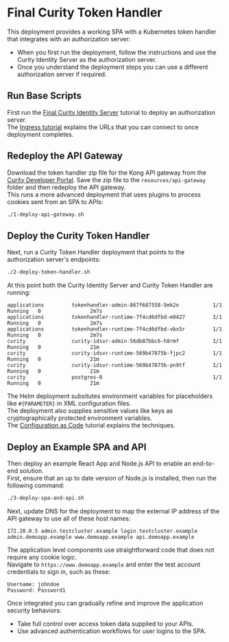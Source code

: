 # Final Curity Token Handler

This deployment provides a working SPA with a Kubernetes token handler that integrates with an authorization server:

- When you first run the deployment, follow the instructions and use the Curity Identity Server as the authorization server.
- Once you understand the deployment steps you can use a different authorization server if required.

## Run Base Scripts

First run the [Final Curity Identity Server](../3-curity-identity-server) tutorial to deploy an authorization server.\
The [Ingress tutorial](../2-ingress-tutorial) explains the URLs that you can connect to once deployment completes.

## Redeploy the API Gateway

Download the token handler zip file for the Kong API gateway from the [Curity Developer Portal](https://developer.curity.io/releases/token-handler).
Save the zip file to the `resources/api-gateway` folder and then redeploy the API gateway.\
This runs a more advanced deployment that uses plugins to process cookies sent from an SPA to APIs:

```bash
./1-deploy-api-gateway.sh
```

## Deploy the Curity Token Handler

Next, run a Curity Token Handler deployment that points to the authorization server's endpoints:

```bash
./2-deploy-token-handler.sh
```

At this point both the Curity Identity Server and Curity Token Handler are running:

```text
applications         tokenhandler-admin-867f687558-5mk2n           1/1     Running   0                2m7s
applications         tokenhandler-runtime-7f4cd6dfbd-m9427         1/1     Running   0                2m7s
applications         tokenhandler-runtime-7f4cd6dfbd-vbx5r         1/1     Running   0                2m7s
curity               curity-idsvr-admin-56db87bbc6-h8rmf           1/1     Running   0                21m
curity               curity-idsvr-runtime-569b47875b-fjpc2         1/1     Running   0                21m
curity               curity-idsvr-runtime-569b47875b-pn9tf         1/1     Running   0                21m
curity               postgres-0                                    1/1     Running   0                21m
```

The Helm deployment subsitutes environment variables for placeholders like `#{PARAMETER}` in XML configuration files.\
The deployment also supplies sensitive values like keys as cryptographically protected environment variables.\
The [Configuration as Code](https://curity.io/resources/learn/gitops-configuration-management/) tutorial explains the techniques.

## Deploy an Example SPA and API

Then deploy an example React App and Node.js API to enable an end-to-end solution.\
First, ensure that an up to date version of Node.js is installed, then run the following command:

```bash
./3-deploy-spa-and-api.sh
```

Next, update DNS for the deployment to map the external IP address of the API gateway to use all of these host names:

```text
172.20.0.5 admin.testcluster.example login.testcluster.example admin.demoapp.example www.demoapp.example api.demoapp.example
```

The application level components use straightforward code that does not require any cookie logic.\
Navigate to `https://www.demoapp.example` and enter the test account credentials to sign in, such as these:

```text
Username: johndoe
Password: Password1
```

Once integrated you can gradually refine and improve the application security behaviors:

- Take full control over access token data supplied to your APIs.
- Use advanced authentication workflows for user logins to the SPA.
